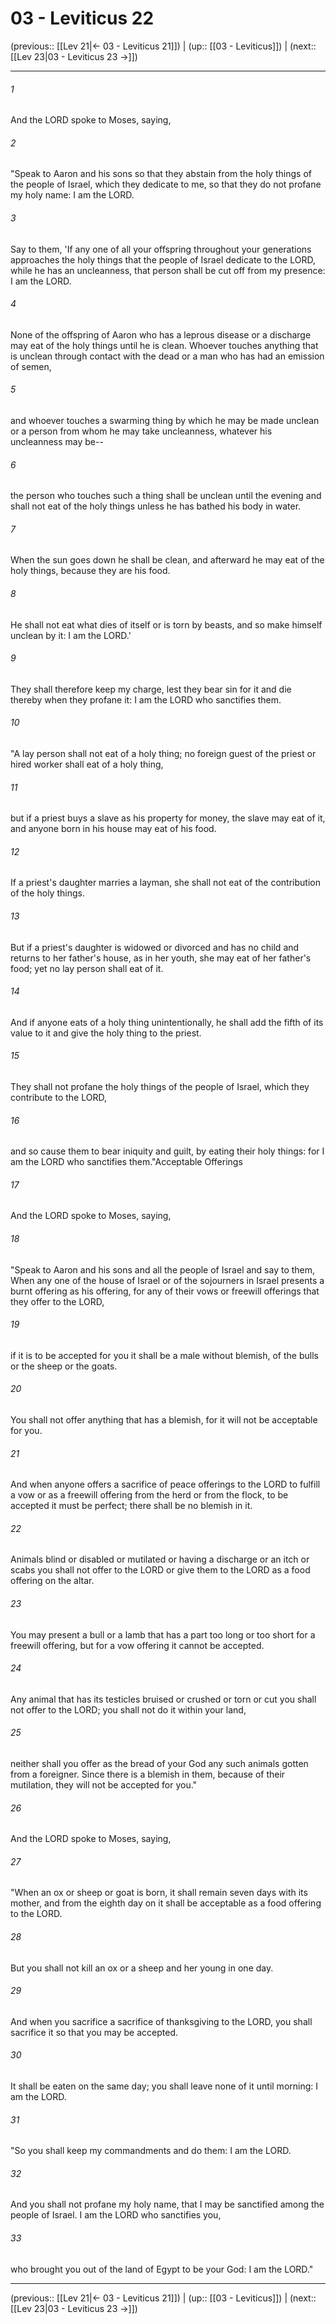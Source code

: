 # 03 - Leviticus 22

(previous:: [[Lev 21|← 03 - Leviticus 21]]) | (up:: [[03 - Leviticus]]) | (next:: [[Lev 23|03 - Leviticus 23 →]])

***


###### 1 
And the LORD spoke to Moses, saying, 

###### 2 
"Speak to Aaron and his sons so that they abstain from the holy things of the people of Israel, which they dedicate to me, so that they do not profane my holy name: I am the LORD. 

###### 3 
Say to them, 'If any one of all your offspring throughout your generations approaches the holy things that the people of Israel dedicate to the LORD, while he has an uncleanness, that person shall be cut off from my presence: I am the LORD. 

###### 4 
None of the offspring of Aaron who has a leprous disease or a discharge may eat of the holy things until he is clean. Whoever touches anything that is unclean through contact with the dead or a man who has had an emission of semen, 

###### 5 
and whoever touches a swarming thing by which he may be made unclean or a person from whom he may take uncleanness, whatever his uncleanness may be-- 

###### 6 
the person who touches such a thing shall be unclean until the evening and shall not eat of the holy things unless he has bathed his body in water. 

###### 7 
When the sun goes down he shall be clean, and afterward he may eat of the holy things, because they are his food. 

###### 8 
He shall not eat what dies of itself or is torn by beasts, and so make himself unclean by it: I am the LORD.' 

###### 9 
They shall therefore keep my charge, lest they bear sin for it and die thereby when they profane it: I am the LORD who sanctifies them. 

###### 10 
"A lay person shall not eat of a holy thing; no foreign guest of the priest or hired worker shall eat of a holy thing, 

###### 11 
but if a priest buys a slave as his property for money, the slave may eat of it, and anyone born in his house may eat of his food. 

###### 12 
If a priest's daughter marries a layman, she shall not eat of the contribution of the holy things. 

###### 13 
But if a priest's daughter is widowed or divorced and has no child and returns to her father's house, as in her youth, she may eat of her father's food; yet no lay person shall eat of it. 

###### 14 
And if anyone eats of a holy thing unintentionally, he shall add the fifth of its value to it and give the holy thing to the priest. 

###### 15 
They shall not profane the holy things of the people of Israel, which they contribute to the LORD, 

###### 16 
and so cause them to bear iniquity and guilt, by eating their holy things: for I am the LORD who sanctifies them."Acceptable Offerings 

###### 17 
And the LORD spoke to Moses, saying, 

###### 18 
"Speak to Aaron and his sons and all the people of Israel and say to them, When any one of the house of Israel or of the sojourners in Israel presents a burnt offering as his offering, for any of their vows or freewill offerings that they offer to the LORD, 

###### 19 
if it is to be accepted for you it shall be a male without blemish, of the bulls or the sheep or the goats. 

###### 20 
You shall not offer anything that has a blemish, for it will not be acceptable for you. 

###### 21 
And when anyone offers a sacrifice of peace offerings to the LORD to fulfill a vow or as a freewill offering from the herd or from the flock, to be accepted it must be perfect; there shall be no blemish in it. 

###### 22 
Animals blind or disabled or mutilated or having a discharge or an itch or scabs you shall not offer to the LORD or give them to the LORD as a food offering on the altar. 

###### 23 
You may present a bull or a lamb that has a part too long or too short for a freewill offering, but for a vow offering it cannot be accepted. 

###### 24 
Any animal that has its testicles bruised or crushed or torn or cut you shall not offer to the LORD; you shall not do it within your land, 

###### 25 
neither shall you offer as the bread of your God any such animals gotten from a foreigner. Since there is a blemish in them, because of their mutilation, they will not be accepted for you." 

###### 26 
And the LORD spoke to Moses, saying, 

###### 27 
"When an ox or sheep or goat is born, it shall remain seven days with its mother, and from the eighth day on it shall be acceptable as a food offering to the LORD. 

###### 28 
But you shall not kill an ox or a sheep and her young in one day. 

###### 29 
And when you sacrifice a sacrifice of thanksgiving to the LORD, you shall sacrifice it so that you may be accepted. 

###### 30 
It shall be eaten on the same day; you shall leave none of it until morning: I am the LORD. 

###### 31 
"So you shall keep my commandments and do them: I am the LORD. 

###### 32 
And you shall not profane my holy name, that I may be sanctified among the people of Israel. I am the LORD who sanctifies you, 

###### 33 
who brought you out of the land of Egypt to be your God: I am the LORD."

***

(previous:: [[Lev 21|← 03 - Leviticus 21]]) | (up:: [[03 - Leviticus]]) | (next:: [[Lev 23|03 - Leviticus 23 →]])
